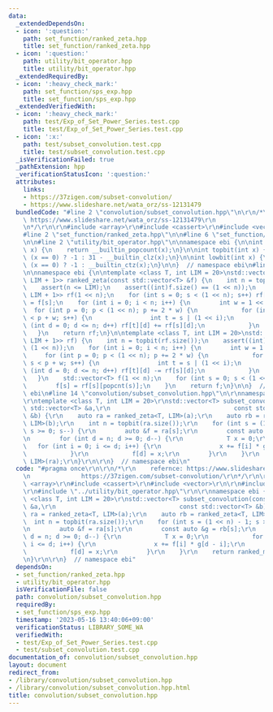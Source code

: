 ```yaml
---
data:
  _extendedDependsOn:
  - icon: ':question:'
    path: set_function/ranked_zeta.hpp
    title: set_function/ranked_zeta.hpp
  - icon: ':question:'
    path: utility/bit_operator.hpp
    title: utility/bit_operator.hpp
  _extendedRequiredBy:
  - icon: ':heavy_check_mark:'
    path: set_function/sps_exp.hpp
    title: set_function/sps_exp.hpp
  _extendedVerifiedWith:
  - icon: ':heavy_check_mark:'
    path: test/Exp_of_Set_Power_Series.test.cpp
    title: test/Exp_of_Set_Power_Series.test.cpp
  - icon: ':x:'
    path: test/subset_convolution.test.cpp
    title: test/subset_convolution.test.cpp
  _isVerificationFailed: true
  _pathExtension: hpp
  _verificationStatusIcon: ':question:'
  attributes:
    links:
    - https://37zigen.com/subset-convolution/
    - https://www.slideshare.net/wata_orz/ss-12131479
  bundledCode: "#line 2 \"convolution/subset_convolution.hpp\"\n\r\n/*\r\n    refernce:\
    \ https://www.slideshare.net/wata_orz/ss-12131479\r\n              https://37zigen.com/subset-convolution/\r\
    \n*/\r\n\r\n#include <array>\r\n#include <cassert>\r\n#include <vector>\r\n\r\n\
    #line 2 \"set_function/ranked_zeta.hpp\"\n\n#line 6 \"set_function/ranked_zeta.hpp\"\
    \n\n#line 2 \"utility/bit_operator.hpp\"\n\nnamespace ebi {\n\nint popcnt(int\
    \ x) {\n    return __builtin_popcount(x);\n}\n\nint topbit(int x) {\n    return\
    \ (x == 0) ? -1 : 31 - __builtin_clz(x);\n}\n\nint lowbit(int x) {\n    return\
    \ (x == 0) ? -1 : __builtin_ctz(x);\n}\n\n}  // namespace ebi\n#line 8 \"set_function/ranked_zeta.hpp\"\
    \n\nnamespace ebi {\n\ntemplate <class T, int LIM = 20>\nstd::vector<std::array<T,\
    \ LIM + 1>> ranked_zeta(const std::vector<T> &f) {\n    int n = topbit(f.size());\n\
    \    assert(n <= LIM);\n    assert((int)f.size() == (1 << n));\n    std::vector<std::array<T,\
    \ LIM + 1>> rf(1 << n);\n    for (int s = 0; s < (1 << n); s++) rf[s][popcnt(s)]\
    \ = f[s];\n    for (int i = 0; i < n; i++) {\n        int w = 1 << i;\n      \
    \  for (int p = 0; p < (1 << n); p += 2 * w) {\n            for (int s = p; s\
    \ < p + w; s++) {\n                int t = s | (1 << i);\n                for\
    \ (int d = 0; d <= n; d++) rf[t][d] += rf[s][d];\n            }\n        }\n \
    \   }\n    return rf;\n}\n\ntemplate <class T, int LIM = 20>\nstd::vector<T> ranked_mobius(std::vector<std::array<T,\
    \ LIM + 1>> rf) {\n    int n = topbit(rf.size());\n    assert((int)rf.size() ==\
    \ (1 << n));\n    for (int i = 0; i < n; i++) {\n        int w = 1 << i;\n   \
    \     for (int p = 0; p < (1 << n); p += 2 * w) {\n            for (int s = p;\
    \ s < p + w; s++) {\n                int t = s | (1 << i);\n                for\
    \ (int d = 0; d <= n; d++) rf[t][d] -= rf[s][d];\n            }\n        }\n \
    \   }\n    std::vector<T> f(1 << n);\n    for (int s = 0; s < (1 << n); s++) {\n\
    \        f[s] = rf[s][popcnt(s)];\n    }\n    return f;\n}\n\n}  // namespace\
    \ ebi\n#line 14 \"convolution/subset_convolution.hpp\"\n\r\nnamespace ebi {\r\n\
    \r\ntemplate <class T, int LIM = 20>\r\nstd::vector<T> subset_convolution(const\
    \ std::vector<T> &a,\r\n                                  const std::vector<T>\
    \ &b) {\r\n    auto ra = ranked_zeta<T, LIM>(a);\r\n    auto rb = ranked_zeta<T,\
    \ LIM>(b);\r\n    int n = topbit(ra.size());\r\n    for (int s = (1 << n) - 1;\
    \ s >= 0; s--) {\r\n        auto &f = ra[s];\r\n        const auto &g = rb[s];\r\
    \n        for (int d = n; d >= 0; d--) {\r\n            T x = 0;\r\n         \
    \   for (int i = 0; i <= d; i++) {\r\n                x += f[i] * g[d - i];\r\n\
    \            }\r\n            f[d] = x;\r\n        }\r\n    }\r\n    return ranked_mobius<T,\
    \ LIM>(ra);\r\n}\r\n\r\n}  // namespace ebi\n"
  code: "#pragma once\r\n\r\n/*\r\n    refernce: https://www.slideshare.net/wata_orz/ss-12131479\r\
    \n              https://37zigen.com/subset-convolution/\r\n*/\r\n\r\n#include\
    \ <array>\r\n#include <cassert>\r\n#include <vector>\r\n\r\n#include \"../set_function/ranked_zeta.hpp\"\
    \r\n#include \"../utility/bit_operator.hpp\"\r\n\r\nnamespace ebi {\r\n\r\ntemplate\
    \ <class T, int LIM = 20>\r\nstd::vector<T> subset_convolution(const std::vector<T>\
    \ &a,\r\n                                  const std::vector<T> &b) {\r\n    auto\
    \ ra = ranked_zeta<T, LIM>(a);\r\n    auto rb = ranked_zeta<T, LIM>(b);\r\n  \
    \  int n = topbit(ra.size());\r\n    for (int s = (1 << n) - 1; s >= 0; s--) {\r\
    \n        auto &f = ra[s];\r\n        const auto &g = rb[s];\r\n        for (int\
    \ d = n; d >= 0; d--) {\r\n            T x = 0;\r\n            for (int i = 0;\
    \ i <= d; i++) {\r\n                x += f[i] * g[d - i];\r\n            }\r\n\
    \            f[d] = x;\r\n        }\r\n    }\r\n    return ranked_mobius<T, LIM>(ra);\r\
    \n}\r\n\r\n}  // namespace ebi"
  dependsOn:
  - set_function/ranked_zeta.hpp
  - utility/bit_operator.hpp
  isVerificationFile: false
  path: convolution/subset_convolution.hpp
  requiredBy:
  - set_function/sps_exp.hpp
  timestamp: '2023-05-16 13:40:06+09:00'
  verificationStatus: LIBRARY_SOME_WA
  verifiedWith:
  - test/Exp_of_Set_Power_Series.test.cpp
  - test/subset_convolution.test.cpp
documentation_of: convolution/subset_convolution.hpp
layout: document
redirect_from:
- /library/convolution/subset_convolution.hpp
- /library/convolution/subset_convolution.hpp.html
title: convolution/subset_convolution.hpp
---
```

